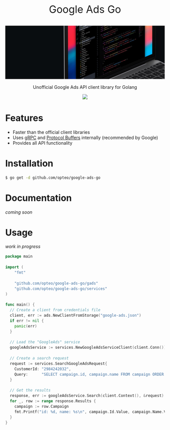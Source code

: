 <p align="center" style="font-size:32px">
    Google Ads Go
</p>

![](opteo-dev.jpeg)

<p align="center">
  Unofficial Google Ads API client library for Golang
</p>

<p align="center">
  <a href="https://opteo.com">
    <img src="https://app.opteo.com/icons/logo.svg">
  </a>
</p>

# Features

- Faster than the official client libraries
- Uses [gRPC](https://grpc.io/) and [Protocol Buffers](https://developers.google.com/protocol-buffers/) internally (recommended by Google)
- Provides all API functionality

# Installation

```bash
$ go get -d github.com/opteo/google-ads-go
```

# Documentation

_coming soon_

# Usage

_work in progress_

```go
package main

import (
    "fmt"

    "github.com/opteo/google-ads-go/gads"
    "github.com/opteo/google-ads-go/services"
)

func main() {
  // Create a client from credentials file
  client, err := ads.NewClientFromStorage("google-ads.json")
  if err != nil {
    panic(err)
  }

  // Load the "GoogleAds" service
  googleAdsService := services.NewGoogleAdsServiceClient(client.Conn())

  // Create a search request
  request := services.SearchGoogleAdsRequest{
    CustomerId: "2984242032",
    Query:      "SELECT campaign.id, campaign.name FROM campaign ORDER BY campaign.id",
  }

  // Get the results
  response, err := googleAdsService.Search(client.Context(), &request)
  for _, row := range response.Results {
    campaign := row.Campaign
    fmt.Printf("id: %d, name: %s\n", campaign.Id.Value, campaign.Name.Value)
  }
}
```

